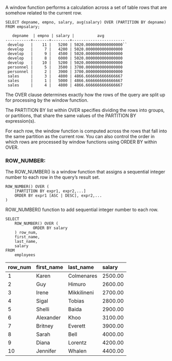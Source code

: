 A window function performs a calculation across a set of table rows that are somehow related to the current row.

`SELECT depname, empno, salary, avg(salary) OVER (PARTITION BY depname) FROM empsalary;`

```
   depname  | empno | salary |          avg          
-----------+-------+--------+-----------------------
 develop   |    11 |   5200 | 5020.0000000000000000``
 develop   |     7 |   4200 | 5020.0000000000000000
 develop   |     9 |   4500 | 5020.0000000000000000
 develop   |     8 |   6000 | 5020.0000000000000000
 develop   |    10 |   5200 | 5020.0000000000000000
 personnel |     5 |   3500 | 3700.0000000000000000
 personnel |     2 |   3900 | 3700.0000000000000000
 sales     |     3 |   4800 | 4866.6666666666666667
 sales     |     1 |   5000 | 4866.6666666666666667
 sales     |     4 |   4800 | 4866.6666666666666667
 ```

The OVER clause determines exactly how the rows of the query are split up for processing by the window function. 

The PARTITION BY list within OVER specifies dividing the rows into groups, or partitions, that share the same values of the PARTITION BY expression(s).

For each row, the window function is computed across the rows that fall into the same partition as the current row. You
can also control the order in which rows are processed by window functions using ORDER BY within OVER.

### ROW_NUMBER:
The ROW_NUMBER() is a window function that assigns a sequential integer number to each row in the query’s result set.
```
ROW_NUMBER() OVER (
    [PARTITION BY expr1, expr2,...]
    ORDER BY expr1 [ASC | DESC], expr2,...
)
```

ROW_NUMBER() function to add sequential integer number to each row.

```
SELECT
    ROW_NUMBER() OVER (
            ORDER BY salary
    ) row_num,
    first_name,
    last_name,
    salary
FROM
    employees
```

| row\_num | first\_name | last\_name | salary |
| :--- | :--- | :--- | :--- |
| 1 | Karen | Colmenares | 2500.00 |
| 2 | Guy | Himuro | 2600.00 |
| 3 | Irene | Mikkilineni | 2700.00 |
| 4 | Sigal | Tobias | 2800.00 |
| 5 | Shelli | Baida | 2900.00 |
| 6 | Alexander | Khoo | 3100.00 |
| 7 | Britney | Everett | 3900.00 |
| 8 | Sarah | Bell | 4000.00 |
| 9 | Diana | Lorentz | 4200.00 |
| 10 | Jennifer | Whalen | 4400.00 |


